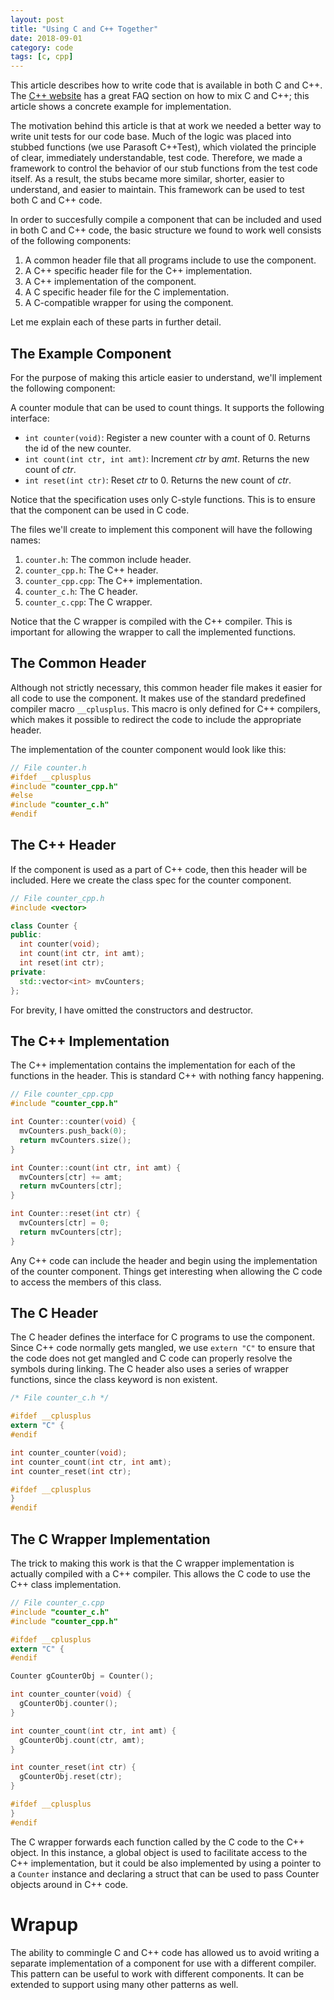```yaml
---
layout: post
title: "Using C and C++ Together"
date: 2018-09-01
category: code
tags: [c, cpp]
---
```


This article describes how to write code that is available in both C and C++.
The [C++ website][isocpp] has a great FAQ section on how to mix C and C++; this
article shows a concrete example for implementation.

<!-- excerpt separator -->

The motivation behind this article is that at work we needed a better way to
write unit tests for our code base. Much of the logic was placed into stubbed
functions (we use Parasoft C++Test), which violated the principle of clear,
immediately understandable, test code. Therefore, we made a framework to control
the behavior of our stub functions from the test code itself. As a result, the
stubs became more similar, shorter, easier to understand, and easier to
maintain. This framework can be used to test both C and C++ code.

In order to succesfully compile a component that can be included and used in
both C and C++ code, the basic structure we found to work well consists of the
following components:

1. A common header file that all programs include to use the component.
2. A C++ specific header file for the C++ implementation.
3. A C++ implementation of the component.
4. A C specific header file for the C implementation.
5. A C-compatible wrapper for using the component.

Let me explain each of these parts in further detail.

## The Example Component

For the purpose of making this article easier to understand, we'll implement the
following component:

A counter module that can be used to count things. It supports the following
interface:
- `int counter(void)`: Register a new counter with a count of 0. Returns the id
  of the new counter.
- `int count(int ctr, int amt)`: Increment _ctr_ by _amt_. Returns the new count
  of _ctr_.
- `int reset(int ctr)`: Reset _ctr_ to 0. Returns the new count of _ctr_.

Notice that the specification uses only C-style functions. This is to ensure
that the component can be used in C code.

The files we'll create to implement this component will have the following
names:

1. `counter.h`: The common include header.
2. `counter_cpp.h`: The C++ header.
3. `counter_cpp.cpp`: The C++ implementation.
4. `counter_c.h`: The C header.
5. `counter_c.cpp`: The C wrapper.

Notice that the C wrapper is compiled with the C++ compiler. This is important
for allowing the wrapper to call the implemented functions.

## The Common Header

Although not strictly necessary, this common header file makes it easier for
all code to use the component. It makes use of the standard predefined compiler
macro `__cplusplus`. This macro is only defined for C++ compilers, which makes
it possible to redirect the code to include the appropriate header.

The implementation of the counter component would look like this:

```c++
// File counter.h
#ifdef __cplusplus
#include "counter_cpp.h"
#else
#include "counter_c.h"
#endif
```

## The C++ Header

If the component is used as a part of C++ code, then this header will be
included. Here we create the class spec for the counter component.

```c++
// File counter_cpp.h
#include <vector>

class Counter {
public:
  int counter(void);
  int count(int ctr, int amt);
  int reset(int ctr);
private:
  std::vector<int> mvCounters;
};
```

For brevity, I have omitted the constructors and destructor.

## The C++ Implementation

The C++ implementation contains the implementation for each of the functions in
the header. This is standard C++ with nothing fancy happening.

```c++
// File counter_cpp.cpp
#include "counter_cpp.h"

int Counter::counter(void) {
  mvCounters.push_back(0);
  return mvCounters.size();
}

int Counter::count(int ctr, int amt) {
  mvCounters[ctr] += amt;
  return mvCounters[ctr];
}

int Counter::reset(int ctr) {
  mvCounters[ctr] = 0;
  return mvCounters[ctr];
}
```

Any C++ code can include the header and begin using the implementation of the
counter component. Things get interesting when allowing the C code to access
the members of this class.

## The C Header

The C header defines the interface for C programs to use the component. Since
C++ code normally gets mangled, we use `extern "C"` to ensure that the code does
not get mangled and C code can properly resolve the symbols during linking. The
C header also uses a series of wrapper functions, since the class keyword is non
existent.

```c
/* File counter_c.h */

#ifdef __cplusplus
extern "C" {
#endif

int counter_counter(void);
int counter_count(int ctr, int amt);
int counter_reset(int ctr);

#ifdef __cplusplus
}
#endif
```

## The C Wrapper Implementation

The trick to making this work is that the C wrapper implementation is actually
compiled with a C++ compiler. This allows the C code to use the C++ class
implementation.

```c
// File counter_c.cpp
#include "counter_c.h"
#include "counter_cpp.h"

#ifdef __cplusplus
extern "C" {
#endif

Counter gCounterObj = Counter();

int counter_counter(void) {
  gCounterObj.counter();
}

int counter_count(int ctr, int amt) {
  gCounterObj.count(ctr, amt);
}

int counter_reset(int ctr) {
  gCounterObj.reset(ctr);
}

#ifdef __cplusplus
}
#endif
```

The C wrapper forwards each function called by the C code to the C++ object. In
this instance, a global object is used to facilitate access to the C++
implementation, but it could be also implemented by using a pointer to a
`Counter` instance and declaring a struct that can be used to pass Counter
objects around in C++ code.

# Wrapup

The ability to commingle C and C++ code has allowed us to avoid writing a
separate implementation of a component for use with a different compiler. This
pattern can be useful to work with different components. It can be extended to
support using many other patterns as well.

[isocpp]: https://isocpp.org/wiki/faq/mixing-c-and-cpp
